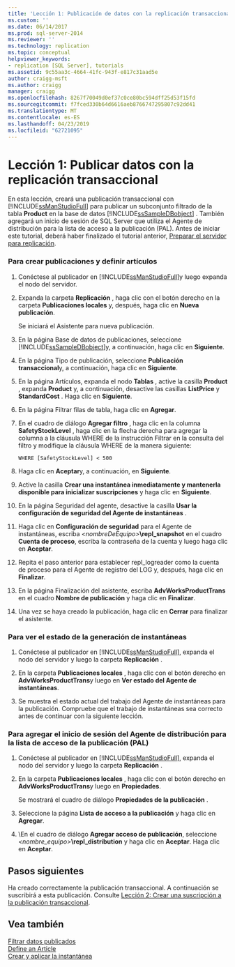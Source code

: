 ```yaml
---
title: 'Lección 1: Publicación de datos con la replicación transaccional | Microsoft Docs'
ms.custom: ''
ms.date: 06/14/2017
ms.prod: sql-server-2014
ms.reviewer: ''
ms.technology: replication
ms.topic: conceptual
helpviewer_keywords:
- replication [SQL Server], tutorials
ms.assetid: 9c55aa3c-4664-41fc-943f-e817c31aad5e
author: craigg-msft
ms.author: craigg
manager: craigg
ms.openlocfilehash: 8267f70049d0ef37c0ce80bc594dff25d53f15fd
ms.sourcegitcommit: f7fced330b64d6616aeb8766747295807c92dd41
ms.translationtype: MT
ms.contentlocale: es-ES
ms.lasthandoff: 04/23/2019
ms.locfileid: "62721095"
---
```

# <a name="lesson-1-publishing-data-using-transactional-replication"></a>Lección 1: Publicar datos con la replicación transaccional
  En esta lección, creará una publicación transaccional con [!INCLUDE[ssManStudioFull](../../includes/ssmanstudiofull-md.md)] para publicar un subconjunto filtrado de la tabla **Product** en la base de datos [!INCLUDE[ssSampleDBobject](../../includes/sssampledbobject-md.md)] . También agregará un inicio de sesión de SQL Server que utiliza el Agente de distribución para la lista de acceso a la publicación (PAL). Antes de iniciar este tutorial, deberá haber finalizado el tutorial anterior, [Preparar el servidor para replicación](tutorial-preparing-the-server-for-replication.md).  
  
### <a name="to-create-a-publication-and-define-articles"></a>Para crear publicaciones y definir artículos  
  
1.  Conéctese al publicador en [!INCLUDE[ssManStudioFull](../../includes/ssmanstudiofull-md.md)]y luego expanda el nodo del servidor.  
  
2.  Expanda la carpeta **Replicación** , haga clic con el botón derecho en la carpeta **Publicaciones locales** y, después, haga clic en **Nueva publicación**.  
  
     Se iniciará el Asistente para nueva publicación.  
  
3.  En la página Base de datos de publicaciones, seleccione [!INCLUDE[ssSampleDBobject](../../includes/sssampledbobject-md.md)]y, a continuación, haga clic en **Siguiente**.  
  
4.  En la página Tipo de publicación, seleccione **Publicación transaccional**y, a continuación, haga clic en **Siguiente**.  
  
5.  En la página Artículos, expanda el nodo **Tablas** , active la casilla **Product** , expanda **Product** y, a continuación, desactive las casillas **ListPrice** y **StandardCost** . Haga clic en **Siguiente**.  
  
6.  En la página Filtrar filas de tabla, haga clic en **Agregar**.  
  
7.  En el cuadro de diálogo **Agregar filtro** , haga clic en la columna **SafetyStockLevel** , haga clic en la flecha derecha para agregar la columna a la cláusula WHERE de la instrucción Filtrar en la consulta del filtro y modifique la cláusula WHERE de la manera siguiente:  
  
    ```  
    WHERE [SafetyStockLevel] < 500  
    ```  
  
8.  Haga clic en **Aceptar**y, a continuación, en **Siguiente**.  
  
9. Active la casilla **Crear una instantánea inmediatamente y mantenerla disponible para inicializar suscripciones** y haga clic en **Siguiente**.  
  
10. En la página Seguridad del agente, desactive la casilla **Usar la configuración de seguridad del Agente de instantáneas** .  
  
11. Haga clic en **Configuración de seguridad** para el Agente de instantáneas, escriba \<_nombreDeEquipo>_**\repl_snapshot** en el cuadro **Cuenta de proceso**, escriba la contraseña de la cuenta y luego haga clic en **Aceptar**.  
  
12. Repita el paso anterior para establecer repl_logreader como la cuenta de proceso para el Agente de registro del LOG y, después, haga clic en **Finalizar**.  
  
13. En la página Finalización del asistente, escriba **AdvWorksProductTrans** en el cuadro **Nombre de publicación** y haga clic en **Finalizar**.  
  
14. Una vez se haya creado la publicación, haga clic en **Cerrar** para finalizar el asistente.  
  
### <a name="to-view-the-status-of-snapshot-generation"></a>Para ver el estado de la generación de instantáneas  
  
1.  Conéctese al publicador en [!INCLUDE[ssManStudioFull](../../includes/ssmanstudiofull-md.md)], expanda el nodo del servidor y luego la carpeta **Replicación** .  
  
2.  En la carpeta **Publicaciones locales** , haga clic con el botón derecho en **AdvWorksProductTrans**y luego en **Ver estado del Agente de instantáneas**.  
  
3.  Se muestra el estado actual del trabajo del Agente de instantáneas para la publicación. Compruebe que el trabajo de instantáneas sea correcto antes de continuar con la siguiente lección.  
  
### <a name="to-add-the-distribution-agent-login-to-the-pal"></a>Para agregar el inicio de sesión del Agente de distribución para la lista de acceso de la publicación (PAL)  
  
1.  Conéctese al publicador en [!INCLUDE[ssManStudioFull](../../includes/ssmanstudiofull-md.md)], expanda el nodo del servidor y luego la carpeta **Replicación** .  
  
2.  En la carpeta **Publicaciones locales** , haga clic con el botón derecho en **AdvWorksProductTrans**y luego en **Propiedades**.  
  
     Se mostrará el cuadro de diálogo **Propiedades de la publicación** .  
  
3.  Seleccione la página **Lista de acceso a la publicación** y haga clic en **Agregar**.  
  
4.  \En el cuadro de diálogo **Agregar acceso de publicación**, seleccione _<nombre_equipo>_**\repl_distribution** y haga clic en **Aceptar**. Haga clic en **Aceptar**.  
  
## <a name="next-steps"></a>Pasos siguientes  
 Ha creado correctamente la publicación transaccional. A continuación se suscribirá a esta publicación. Consulte [Lección 2: Crear una suscripción a la publicación transaccional](lesson-2-creating-a-subscription-to-the-transactional-publication.md).  
  
## <a name="see-also"></a>Vea también  
 [Filtrar datos publicados](publish/filter-published-data.md)   
 [Define an Article](publish/define-an-article.md)   
 [Crear y aplicar la instantánea](create-and-apply-the-snapshot.md)  
  
  
